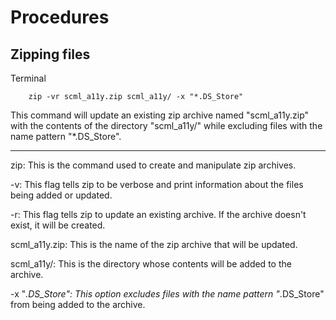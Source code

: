 # Procedures

## Zipping files
Terminal
```
    zip -vr scml_a11y.zip scml_a11y/ -x "*.DS_Store"
```


This command will update an existing zip archive named "scml_a11y.zip" with the contents of the directory "scml_a11y/" while excluding files with the name pattern "*.DS_Store".

___
zip: This is the command used to create and manipulate zip archives.

-v: This flag tells zip to be verbose and print information about the files being added or updated.

-r: This flag tells zip to update an existing archive. If the archive doesn't exist, it will be created.

scml_a11y.zip: This is the name of the zip archive that will be updated.

scml_a11y/: This is the directory whose contents will be added to the archive.

-x "*.DS_Store": This option excludes files with the name pattern "*.DS_Store" from being added to the archive.